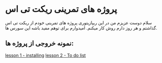 # پروژه های تمرینی ریکت تی اس
سلام دوست عزیزم من در این ریپازیتوری پروژه های تمرینی خودم از ریکت تی اس گذاشتم و هر روز دارم روش کار میکنم.
امیدوارم برای توهم مفید باشه این سورس ها.

## نمونه خروجی از پروژه ها:
[lesson 1 - installing](https://sobhan-srza.github.io/My-ReactJs-Curse-Homeworks/lesson%201%20-%20installing/dist/index.html)
[lesson 2 - To do list](https://sobhan-srza.github.io/My-ReactJs-Curse-Homeworks/lesson%202%20-%20To%20do%20list/dist/index.html)
